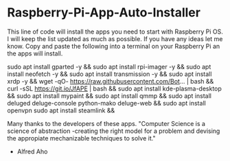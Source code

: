 # Raspberry-Pi-App-Auto-Installer
This line of code will install the apps you need to start with Raspberry Pi OS.
I will keep the list updated as much as possible.
If you have any ideas let me know. 
Copy and paste the following into a terminal on your Raspberry Pi an the apps will install.



sudo apt install gparted -y && sudo apt install rpi-imager -y && sudo apt install neofetch -y && sudo apt install transmission -y && sudo apt install xrdp -y && wget -qO- https://raw.githubusercontent.com/Bot... | bash && curl -sSL https://git.io/JfAPE | bash && sudo apt install kde-plasma-desktop && sudo apt install mypaint && sudo apt install qmmp && sudo apt install deluged deluge-console python-mako deluge-web && sudo apt install openvpn sudo apt install steamlink && 



Many thanks to the developers of these apps.
"Computer Science is a science of abstraction -creating the right model for a problem and devising the appropiate mechanizable techniques to solve it."
- Alfred Aho
